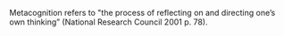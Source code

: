 <p><span style=font-weight: 400;>Metacognition</span><span style=font-weight: 400;> refers to "the process of reflecting on and directing one’s own thinking” (National Research Council 2001 p. 78).</span></p>